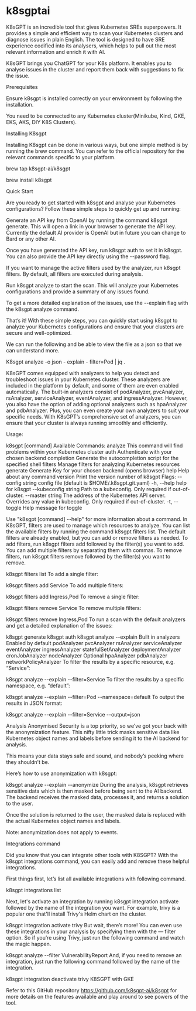 # k8sgptai
K8sGPT is an incredible tool that gives Kubernetes SREs superpowers.  It provides a simple and efficient way to scan your Kubernetes clusters and diagnose issues in plain English.  The tool is designed to have SRE experience codified into its analysers, which helps to pull out the most relevant information and enrich it with AI.

K8sGPT brings you ChatGPT for your K8s platform. It enables you to analyse issues in the cluster and report them back with suggestions to fix the issue.

Prerequisites  

Ensure k8sgpt is installed correctly on your environment by following the installation.

You need to be connected to any Kubernetes cluster(Minikube, Kind, GKE, EKS, AKS, DIY K8S Clusters).

Installing K8sgpt

Installing K8sgpt can be done in various ways, but one simple method is by running the brew command. You can refer to the official repository for the relevant commands specific to your platform.

brew tap k8sgpt-ai/k8sgpt

brew install k8sgpt

Quick Start

Are you ready to get started with k8sgpt and analyse your Kubernetes configurations? Follow these simple steps to quickly get up and running:

Generate an API key from OpenAI by running the command k8sgpt generate. This will open a link in your browser to generate the API key. Currently the default AI provider is OpenAI but in future you can change to Bard or any other AI.

Once you have generated the API key, run k8sgpt auth to set it in k8sgpt. You can also provide the API key directly using the --password flag.

If you want to manage the active filters used by the analyzer, run k8sgpt filters. By default, all filters are executed during analysis.

Run k8sgpt analyze to start the scan. This will analyze your Kubernetes configurations and provide a summary of any issues found.

To get a more detailed explanation of the issues, use the --explain flag with the k8sgpt analyze command.

That’s it! With these simple steps, you can quickly start using k8sgpt to analyze your Kubernetes configurations and ensure that your clusters are secure and well-optimized.

We can run the following and be able to view the file as a json so that we can understand more.

K8sgpt analyze -o json - explain - filter=Pod | jq .

K8sGPT comes equipped with analyzers to help you detect and troubleshoot issues in your Kubernetes cluster. These analyzers are included in the platform by default, and some of them are even enabled automatically. The built-in analyzers consist of podAnalyzer, pvcAnalyzer, rsAnalyzer, serviceAnalyzer, eventAnalyzer, and ingressAnalyzer. However, you also have the option of adding optional analyzers such as hpaAnalyzer and pdbAnalyzer. Plus, you can even create your own analyzers to suit your specific needs. With K8sGPT’s comprehensive set of analyzers, you can ensure that your cluster is always running smoothly and efficiently.

Usage:

  k8sgpt [command]
Available Commands:
  analyze     This command will find problems within your Kubernetes cluster
  auth        Authenticate with your chosen backend
  completion  Generate the autocompletion script for the specified shell
  filters     Manage filters for analyzing Kubernetes resources
  generate    Generate Key for your chosen backend (opens browser)
  help        Help about any command
  version     Print the version number of k8sgpt
Flags:
      --config string       config file (default is $HOME/.k8sgpt.git.yaml)
  -h, --help                help for k8sgpt
      --kubeconfig string   Path to a kubeconfig. Only required if out-of-cluster.
      --master string       The address of the Kubernetes API server. Overrides any value in kubeconfig. Only required if out-of-cluster.
  -t, --toggle              Help message for toggle

Use "k8sgpt [command] --help" for more information about a command.
In K8sGPT, filters are used to manage which resources to analyze. You can list the available filters by running the command k8sgpt filters list. The default filters are already enabled, but you can add or remove filters as needed. To add filters, run k8sgpt filters add followed by the filter(s) you want to add. You can add multiple filters by separating them with commas. To remove filters, run k8sgpt filters remove followed by the filter(s) you want to remove.

k8sgpt filters list
To add a single filter:

k8sgpt filters add Service
To add multiple filters:

k8sgpt filters add Ingress,Pod
To remove a single filter:

k8sgpt filters remove Service
To remove multiple filters:

k8sgpt filters remove Ingress,Pod
To run a scan with the default analyzers and get a detailed explanation of the issues:

k8sgpt generate
k8sgpt auth
k8sgpt analyze --explain
Built in analyzers
Enabled by default
podAnalyzer
pvcAnalyzer
rsAnalyzer
serviceAnalyzer
eventAnalyzer
ingressAnalyzer
statefulSetAnalyzer
deploymentAnalyzer
cronJobAnalyzer
nodeAnalyzer
Optional
hpaAnalyzer
pdbAnalyzer
networkPolicyAnalyzer
To filter the results by a specific resource, e.g. “Service”:

k8sgpt analyze --explain --filter=Service
To filter the results by a specific namespace, e.g. “default”:

k8sgpt analyze --explain --filter=Pod --namespace=default
To output the results in JSON format:

k8sgpt analyze --explain --filter=Service --output=json

Analysis Anonymised
Security is a top priority, so we’ve got your back with the anonymization feature. This nifty little trick masks sensitive data like Kubernetes object names and labels before sending it to the AI backend for analysis.

This means your data stays safe and sound, and nobody’s peeking where they shouldn’t be.

Here’s how to use anonymization with k8sgpt:

k8sgpt analyze --explain --anonymize
During the analysis, k8sgpt retrieves sensitive data which is then masked before being sent to the AI backend. The backend receives the masked data, processes it, and returns a solution to the user.

Once the solution is returned to the user, the masked data is replaced with the actual Kubernetes object names and labels.

Note: anonymization does not apply to events.

Integrations command

Did you know that you can integrate other tools with K8SGPT? With the k8sgpt integrations command, you can easily add and remove these helpful integrations.

First things first, let’s list all available integrations with following command.

k8sgpt integrations list

Next, let's activate an integration by running k8sgpt integration activate followed by the name of the integration you want. For example, trivy is a popular one that'll install Trivy's Helm chart on the cluster.

k8sgpt integration activate trivy
But wait, there’s more! You can even use these integrations in your analysis by specifying them with the — filter option. So if you’re using Trivy, just run the following command and watch the magic happen.

k8sgpt analyze --filter VulnerabilityReport
And, if you need to remove an integration, just run the following command followed by the name of the integration.

k8sgpt integration deactivate trivy
K8SGPT with GKE

Refer to this GitHub repository https://github.com/k8sgpt-ai/k8sgpt for more details on the features available and play around to see powers of the tool.
